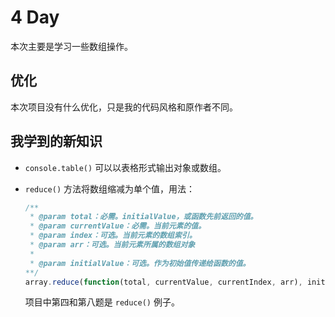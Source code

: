 # 4 Day

本次主要是学习一些数组操作。

## 优化

本次项目没有什么优化，只是我的代码风格和原作者不同。



## 我学到的新知识

- `console.table()` 可以以表格形式输出对象或数组。

- `reduce()` 方法将数组缩减为单个值，用法：

  ```js
  /**
   * @param total：必需。initialValue，或函数先前返回的值。
   * @param currentValue：必需。当前元素的值。
   * @param index：可选。当前元素的数组索引。
   * @param arr：可选。当前元素所属的数组对象
   *
   * @param initialValue：可选。作为初始值传递给函数的值。
  **/
  array.reduce(function(total, currentValue, currentIndex, arr), initialValue)
  ```

  项目中第四和第八题是 `reduce()` 例子。

